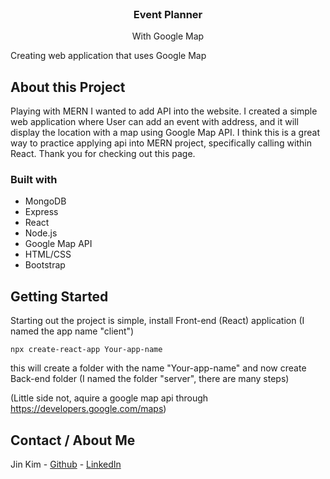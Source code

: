 <br/>
<p align="center">
  <h3 align="center">Event Planner</h3>
  <p align="center">With Google Map</p>
</p>

Creating web application that uses Google Map 

## About this Project

Playing with MERN I wanted to add API into the website. I created a simple web application where User can add an event with address, and it will display the location with a map using Google Map API.
I think this is a great way to practice applying api into MERN project, specifically calling within React. Thank you for checking out this page.

### Built with
* MongoDB
* Express
* React
* Node.js
* Google Map API
* HTML/CSS
* Bootstrap

## Getting Started
Starting out the project is simple, install Front-end (React) application (I named the app name "client")
```
npx create-react-app Your-app-name
```
this will create a folder with the name "Your-app-name"
and now create Back-end folder (I named the folder "server", there are many steps)

(Little side not, aquire a google map api through https://developers.google.com/maps)

## Contact / About Me
Jin Kim - [Github](https://github.com/kimjin-012) - [LinkedIn](https://www.linkedin.com/in/jin-kim-code/)
